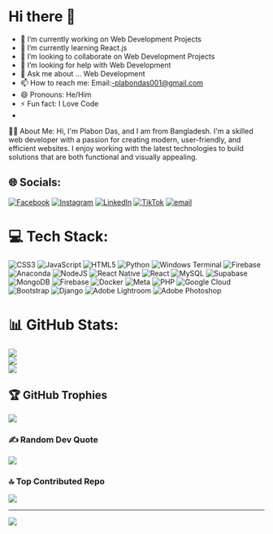 # Hi there 👋
 
- 🔭 I’m currently working on Web Development Projects
- 🌱 I’m currently learning React.js
- 👯 I’m looking to collaborate on Web Development Projects
- 🤔 I’m looking for help with Web Development
- 💬 Ask me about ... Web Development
- 📫 How to reach me: Email:-plabondas001@gmail.com
- 😄 Pronouns: He/Him
- ⚡ Fun fact: I Love Code
- 
👨‍💻 About Me:
Hi, I'm Plabon Das, and I am from Bangladesh. I'm a skilled web developer with a passion for creating modern, user-friendly, and efficient websites. I enjoy working with the latest technologies to build solutions that are both functional and visually appealing.
## 🌐 Socials:
[![Facebook](https://img.shields.io/badge/Facebook-%231877F2.svg?logo=Facebook&logoColor=white)](https://facebook.com/prince.plabon.7549) [![Instagram](https://img.shields.io/badge/Instagram-%23E4405F.svg?logo=Instagram&logoColor=white)](https://instagram.com/plabon8016) [![LinkedIn](https://img.shields.io/badge/LinkedIn-%230077B5.svg?logo=linkedin&logoColor=white)](https://linkedin.com/in/plabon-das-aab7b6378) [![TikTok](https://img.shields.io/badge/TikTok-%23000000.svg?logo=TikTok&logoColor=white)](https://tiktok.com/@@plabon305) [![email](https://img.shields.io/badge/Email-D14836?logo=gmail&logoColor=white)](mailto:plabondas001@gmail.com) 

# 💻 Tech Stack:
![CSS3](https://img.shields.io/badge/css3-%231572B6.svg?style=for-the-badge&logo=css3&logoColor=white) ![JavaScript](https://img.shields.io/badge/javascript-%23323330.svg?style=for-the-badge&logo=javascript&logoColor=%23F7DF1E) ![HTML5](https://img.shields.io/badge/html5-%23E34F26.svg?style=for-the-badge&logo=html5&logoColor=white) ![Python](https://img.shields.io/badge/python-3670A0?style=for-the-badge&logo=python&logoColor=ffdd54) ![Windows Terminal](https://img.shields.io/badge/Windows%20Terminal-%234D4D4D.svg?style=for-the-badge&logo=windows-terminal&logoColor=white) ![Firebase](https://img.shields.io/badge/firebase-%23039BE5.svg?style=for-the-badge&logo=firebase) ![Anaconda](https://img.shields.io/badge/Anaconda-%2344A833.svg?style=for-the-badge&logo=anaconda&logoColor=white) ![NodeJS](https://img.shields.io/badge/node.js-6DA55F?style=for-the-badge&logo=node.js&logoColor=white) ![React Native](https://img.shields.io/badge/react_native-%2320232a.svg?style=for-the-badge&logo=react&logoColor=%2361DAFB) ![React](https://img.shields.io/badge/react-%2320232a.svg?style=for-the-badge&logo=react&logoColor=%2361DAFB) ![MySQL](https://img.shields.io/badge/mysql-4479A1.svg?style=for-the-badge&logo=mysql&logoColor=white) ![Supabase](https://img.shields.io/badge/Supabase-3ECF8E?style=for-the-badge&logo=supabase&logoColor=white) ![MongoDB](https://img.shields.io/badge/MongoDB-%234ea94b.svg?style=for-the-badge&logo=mongodb&logoColor=white) ![Firebase](https://img.shields.io/badge/firebase-a08021?style=for-the-badge&logo=firebase&logoColor=ffcd34) ![Docker](https://img.shields.io/badge/docker-%230db7ed.svg?style=for-the-badge&logo=docker&logoColor=white) ![Meta](https://img.shields.io/badge/Meta-%230467DF.svg?style=for-the-badge&logo=Meta&logoColor=white) ![PHP](https://img.shields.io/badge/php-%23777BB4.svg?style=for-the-badge&logo=php&logoColor=white) ![Google Cloud](https://img.shields.io/badge/GoogleCloud-%234285F4.svg?style=for-the-badge&logo=google-cloud&logoColor=white) ![Bootstrap](https://img.shields.io/badge/bootstrap-%238511FA.svg?style=for-the-badge&logo=bootstrap&logoColor=white) ![Django](https://img.shields.io/badge/django-%23092E20.svg?style=for-the-badge&logo=django&logoColor=white) ![Adobe Lightroom](https://img.shields.io/badge/Adobe%20Lightroom-31A8FF.svg?style=for-the-badge&logo=Adobe%20Lightroom&logoColor=white) ![Adobe Photoshop](https://img.shields.io/badge/adobe%20photoshop-%2331A8FF.svg?style=for-the-badge&logo=adobe%20photoshop&logoColor=white)
# 📊 GitHub Stats:
![](https://github-readme-stats.vercel.app/api?username=plabondas001&theme=blue-green&hide_border=false&include_all_commits=false&count_private=false)<br/>
![](https://nirzak-streak-stats.vercel.app/?user=plabondas001&theme=blue-green&hide_border=false)<br/>
![](https://github-readme-stats.vercel.app/api/top-langs/?username=plabondas001&theme=blue-green&hide_border=false&include_all_commits=false&count_private=false&layout=compact)

## 🏆 GitHub Trophies
![](https://github-profile-trophy.vercel.app/?username=plabondas001&theme=monokai&no-frame=false&no-bg=true&margin-w=4)

### ✍️ Random Dev Quote
![](https://quotes-github-readme.vercel.app/api?type=horizontal&theme=radical)

### 🔝 Top Contributed Repo
![](https://github-contributor-stats.vercel.app/api?username=plabondas001&limit=5&theme=blue-green&combine_all_yearly_contributions=true)

---
[![](https://visitcount.itsvg.in/api?id=plabondas001&icon=0&color=0)](https://visitcount.itsvg.in)

<!-- Proudly created with GPRM ( https://gprm.itsvg.in ) -->
